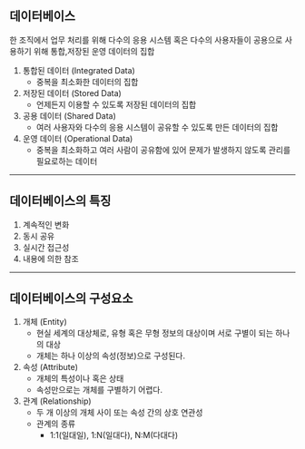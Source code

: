 ## 데이터베이스

한 조직에서 업무 처리를 위해 다수의 응용 시스템 혹은 다수의 사용자들이 공용으로 사용하기 위해 통합,저장된 운영 데이터의 집합

1. 통합된 데이터 (Integrated Data)
    - 중복을 최소화한 데이터의 집합
2. 저장된 데이터 (Stored Data)
    - 언제든지 이용할 수 있도록 저장된 데이터의 집합
3. 공용 데이터 (Shared Data) 
    - 여러 사용자와 다수의 응용 시스템이 공유할 수 있도록 만든 데이터의 집합
4. 운영 데이터 (Operational Data)
    - 중복을 최소화하고 여러 사람이 공유함에 있어 문제가 발생하지 않도록 관리를 필요로하는 데이터
    
***
## 데이터베이스의 특징

1. 계속적인 변화
2. 동시 공유
3. 실시간 접근성
4. 내용에 의한 참조

***
## 데이터베이스의 구성요소

1. 개체 (Entity)
    - 현실 세계의 대상체로, 유형 혹은 무형 정보의 대상이며 서로 구별이 되는 하나의 대상
    - 개체는 하나 이상의 속성(정보)으로 구성된다.
2. 속성 (Attribute)
    - 개체의 특성이나 혹은 상태
    - 속성만으로는 개체를 구별하기 어렵다.
3. 관계 (Relationship)
    - 두 개 이상의 개체 사이 또는 속성 간의 상호 연관성
    - 관계의 종류
        - 1:1(일대일), 1:N(일대다), N:M(다대다)
